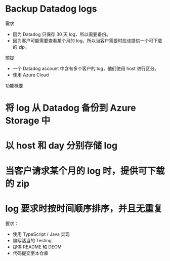 # Backup Datadog logs

需求

* 因为 Datadog 只保存 30 天 log，所以需要备份。
* 因为客户可能需要查看某个月的 log，所以当客户需要时应该提供一个可下载的 zip。

前提

* 一个 Datadog account 中含有多个客户的 log，他们使用 host 进行区分。
* 使用 Azure Cloud

功能概要

# 将 log 从 Datadog 备份到 Azure Storage 中
# 以 host 和 day 分别存储 log
# 当客户请求某个月的 log 时，提供可下载的 zip
# log 要求时按时间顺序排序，并且无重复

要求：

* 使用 TypeScript / Java 实现
* 编写适当的 Testing
* 提供 README 和 DEOM
* 代码提交至本仓库
